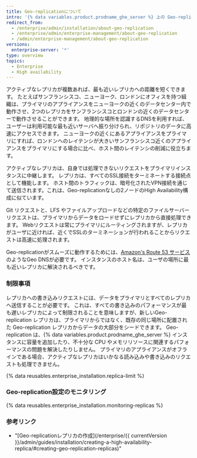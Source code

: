 ```yaml
---
title: Geo-replicationについて
intro: '{% data variables.product.prodname_ghe_server %} 上の Geo-replication は、地理的に分散したデータセンターからの要求を満たすために、複数のアクティブなレプリカを使用します。'
redirect_from:
  - /enterprise/admin/installation/about-geo-replication
  - /enterprise/admin/enterprise-management/about-geo-replication
  - /admin/enterprise-management/about-geo-replication
versions:
  enterprise-server: '*'
type: overview
topics:
  - Enterprise
  - High availability
---
```

アクティブなレプリカが複数あれば、最も近いレプリカへの距離を短くできます。 たとえばサンフランシスコ、ニューヨーク、ロンドンにオフィスを持つ組織は、プライマリのアプライアンスをニューヨークの近くのデータセンター内で動作させ、2つのレプリカをサンフランシスコとロンドンの近くのデータセンターで動作させることができます。 地理的な場所を認識するDNSを利用すれば、ユーザーは利用可能な最も近いサーバへ振り分けられ、リポジトリのデータに高速にアクセスできます。 ニューヨークの近くにあるアプライアンスをプライマリにすれば、ロンドンへのレイテンシが大きいサンフランシスコ近くのアプライアンスをプライマリにする場合に比べ、ホスト間のレイテンシの削減に役立ちます。

アクティブなレプリカは、自身では処理できないリクエストをプライマリインスタンスに中継します。 レプリカは、すべてのSSL接続をターミネートする接続点として機能します。 ホスト間のトラフィックは、暗号化されたVPN接続を通じて送信されます。これは、Geo-replicationなしの2ノードのHigh Availability構成に似ています。

Git リクエストと、LFS やファイルアップロードなどの特定のファイルサーバーリクエストは、プライマリからデータをロードせずにレプリカから直接処理できます。 Webリクエストは常にプライマリにルーティングされますが、レプリカがユーザに近ければ、近くでSSLのターミネーションが行われることからリクエストは高速に処理されます。

Geo-replicationがスムーズに動作するためには、[Amazon's Route 53 サービス](http://docs.aws.amazon.com/Route53/latest/DeveloperGuide/routing-policy.html#routing-policy-geo)のようなGeo DNSが必要です。 インスタンスのホスト名は、ユーザの場所に最も近いレプリカに解決されるべきです。

### 制限事項

レプリカへの書き込みリクエストには、データをプライマリとすべてのレプリカへ送信することが必要です。 これは、すべての書き込みのパフォーマンスが最も遅いレプリカによって制限されることを意味しますが、新しいGeo-replication レプリカは、プライマリからではなく、既存の同じ場所に配置された Geo-replication レプリカからデータの大部分をシードできます。 Geo-replication は、{% data variables.product.prodname_ghe_server %} インスタンスに容量を追加したり、不十分な CPU やメモリリソースに関連するパフォーマンスの問題を解決したりしません。 プライマリのアプライアンスがオフラインである場合、アクティブなレプリカはいかなる読み込みや書き込みのリクエストも処理できません。

{% data reusables.enterprise_installation.replica-limit %}

### Geo-replication設定のモニタリング

{% data reusables.enterprise_installation.monitoring-replicas %}

### 参考リンク
- "[Geo-replicationレプリカの作成](/enterprise/{{ currentVersion }}/admin/guides/installation/creating-a-high-availability-replica/#creating-geo-replication-replicas)"

